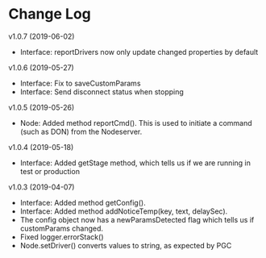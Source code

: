 # Change Log

v1.0.7 (2019-06-02)
* Interface: reportDrivers now only update changed properties by default 

v1.0.6 (2019-05-27)
* Interface: Fix to saveCustomParams 
* Interface: Send disconnect status when stopping

v1.0.5 (2019-05-26)
* Node: Added method reportCmd(). This is used to initiate a command (such as DON) from the Nodeserver. 

v1.0.4 (2019-05-18)
* Interface: Added getStage method, which tells us if we are running in test or production

v1.0.3 (2019-04-07)

* Interface: Added method getConfig().
* Interface: Added method addNoticeTemp(key, text, delaySec).
* The config object now has a newParamsDetected flag which tells us if customParams changed.
* Fixed logger.errorStack()
* Node.setDriver() converts values to string, as expected by PGC
